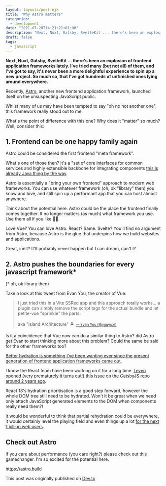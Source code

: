 ```yaml
---
layout: layouts/post.njk
title: "Why Astro matters"
categories:
  - development
date: "2021-07-20T14:21:21+01:00"
description: "Next, Nuxt, Gatsby, SvelteKit ... there's been an explosion of frontend application frameworks lately. It's never been a more delightful experience to spin up a new project. What's the point of difference with this one? Why does it 'matter' so much?"
draft: false
tags:
  - javascript
---
```


**Next, Nuxt, Gatsby, SvelteKit ... there's been an explosion of frontend application frameworks lately. I've tried many (but not all) of them, and I've got to say, it's never been a more delightful experience to spin up a new project. So much so, that I've got hundreds of unfinished ones lying around everywhere.**

Recently, [Astro](https://astro.build), another new frontend application framework, launched itself on the unsuspecting JavaScript public.

Whilst many of us may have been tempted to say "oh no not another one", this framework really stood out to me.

What's the point of difference with this one? Why does it "matter" so much? Well, consider this:

## 1. Frontend can be one happy family again

Astro could be considered the first frontend "meta framework".

What's one of those then? It's a "set of core interfaces for common services and highly extensible backbone for integrating components [this is already Java thing by the way](https://www.igi-global.com/chapter/java-web-application-frameworks/16864).

Astro is essentially a "bring your own frontend" approach to modern web frameworks. You can use whatever framework (oh, ok "library" then) you know and love, and still spin up a performant app that you can host almost anywhere.

Think about the potential here. Astro could be the place the frontend finally comes together. It no longer matters (as much) what framework you use. Use them all if you like 🤷‍♂️.

Love Vue? You can love Astro. React? Same. Svelte? You'll find no argument from Astro, because Astro is the glue that underpins how we build websites and applications.

Great, innit? It'll probably never happen but I can dream, can't I?

## 2. Astro pushes the boundaries for every javascript framework\*

(\* oh, ok library then)

Take a look at this tweet from Evan You, the creator of Vue:

<blockquote class="boxout">
I just tried this in a Vite SSRed app and this approach totally works... a plugin can simply remove the script tags for the actual bundle and let petite-vue &quot;sprinkle&quot; the parts.<br><br>aka &quot;Island Architecture&quot; 🏝️
<small><a href="https://twitter.com/youyuxi/status/1411405615369539590">&mdash; Evan You (@youyuxi)</a></small>
</blockquote>

Is it a coincidence that Vue now can do a similar thing to Astro? did Astro get Evan to start thinking more about this problem? Could the same be said for the other frameworks too?

[Better hydration is something I've been wanting ever since the present generation of frontend application frameworks came out](https://deliciousreverie.co.uk/post/towards-better-rehydration/).

I know the React team have been working on it for a long time. [I even opened (very prematurely it turns out!) this issue on the GatsbyJS repo around 2 years ago](https://github.com/gatsbyjs/gatsby/issues/17993).

React 18's hydration prioritisation is a good step forward, however the whole DOM tree still need to be hydrated. Won't it be great when we need only attach JavaScript generated elements to the DOM when components really need them?!

It would be wonderful to think that partial rehydration could be everywhere, it would certainly level the playing field and even things up a lot [for the next 1 billion web users](https://gomakethings.com/progressive-enhancement-and-the-next-billion-web-users/).

## Check out Astro

If you care about performance (you care right?) please check out this gamechanger. I'm so excited for the potential here.

https://astro.build

This post was originally published on [Dev.to](https://dev.to/endymion1818/why-astro-matters-55nj/)
